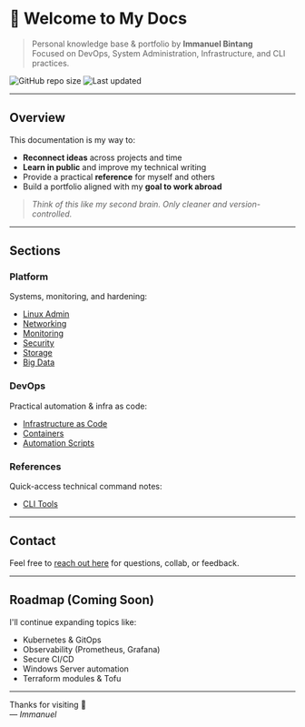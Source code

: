 # 👋 Welcome to My Docs

> Personal knowledge base & portfolio by **Immanuel Bintang**  
> Focused on DevOps, System Administration, Infrastructure, and CLI practices.

![GitHub repo size](https://img.shields.io/github/repo-size/immanuelbint/immanuelbint.github.io?style=flat-square)
![Last updated](https://img.shields.io/badge/last_update-Sep_2025-blue?style=flat-square)

---

## Overview

This documentation is my way to:

- **Reconnect ideas** across projects and time
- **Learn in public** and improve my technical writing
- Provide a practical **reference** for myself and others
- Build a portfolio aligned with my **goal to work abroad**

> *Think of this like my second brain. Only cleaner and version-controlled.*

---

## Sections

### Platform
Systems, monitoring, and hardening:
- [Linux Admin](/platform/linux-admin/)
- [Networking](/platform/networking/)
- [Monitoring](/platform/monitoring/)
- [Security](/platform/security/)
- [Storage](/platform/storage/)
- [Big Data](/platform/bigdata/)

### DevOps
Practical automation & infra as code:
- [Infrastructure as Code](/devops/iac/)
- [Containers](/devops/containers/)
- [Automation Scripts](/devops/automation/)

### References
Quick-access technical command notes:
- [CLI Tools](/references/)

---

## Contact

Feel free to [reach out here](/contact/) for questions, collab, or feedback.

---

## Roadmap (Coming Soon)

I'll continue expanding topics like:

- Kubernetes & GitOps
- Observability (Prometheus, Grafana)
- Secure CI/CD
- Windows Server automation
- Terraform modules & Tofu

---

Thanks for visiting 🙌  
— *Immanuel*